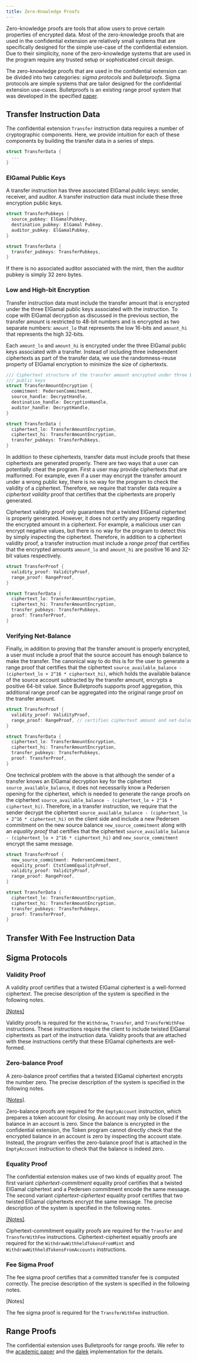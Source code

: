```yaml
---
title: Zero-Knowledge Proofs
---
```


Zero-knowledge proofs are tools that allow users to prove certain properties of
encrypted data. Most of the zero-knowledge proofs that are used in the
confidential extension are relatively small systems that are specifically
designed for the simple use-case of the confidential extension. Due to their
simplicity, none of the zero-knowledge systems that are used in the program
require any trusted setup or sophisticated circuit design.

The zero-knowledge proofs that are used in the confidential extension can be
divided into two categories: _sigma protocols_ and _bulletproofs_. Sigma
protocols are simple systems that are tailor designed for the confidential
extension use-cases. Bulletproofs is an existing range proof system that was
developed in the specified [paper](https://eprint.iacr.org/2017/1066).

## Transfer Instruction Data

The confidential extension `Transfer` instruction data requires a number of
cryptographic components. Here, we provide intuition for each of these
components by building the transfer data in a series of steps.

```rust
struct TransferData {
  ...
}
```

### ElGamal Public Keys

A transfer instruction has three associated ElGamal public keys: sender,
receiver, and auditor. A transfer instruction data must include these three
encryption public keys.

```rust
struct TransferPubkeys {
  source_pubkey: ElGamalPubkey,
  destination_pubkey: ElGamal Pubkey,
  auditor_pubkey: ElGamalPubkey,
}

struct TransferData {
  transfer_pubkeys: TransferPubkeys,
}
```

If there is no associated auditor associated with the mint, then the auditor
pubkey is simply 32 zero bytes.

### Low and High-bit Encryption

Transfer instruction data must include the transfer amount that is encrypted
under the three ElGamal public keys associated with the instruction. To cope
with ElGamal decryption as discussed in the previous section, the transfer
amount is restricted to 48-bit numbers and is encrypted as two separate
numbers: `amount_lo` that represents the low 16-bits and `amount_hi` that
represents the high 32-bits.

Each `amount_lo` and `amount_hi` is encrypted under the three ElGamal public
keys associated with a transfer. Instead of including three independent
ciphertexts as part of the transfer data, we use the randomness-reuse property
of ElGamal encryption to minimize the size of ciphertexts.

```rust
/// Ciphertext structure of the transfer amount encrypted under three ElGamal
/// public keys
struct TransferAmountEncryption {
  commitment: PedersenCommitment,
  source_handle: DecryptHandle,
  destination_handle: DecryptionHandle,
  auditor_handle: DecryptHandle,
}

struct TransferData {
  ciphertext_lo: TransferAmountEncryption,
  ciphertext_hi: TransferAmountEncryption,
  transfer_pubkeys: TransferPubkeys,
}
```

In addition to these ciphertexts, transfer data must include proofs that these
ciphertexts are generated properly. There are two ways that a user can
potentially cheat the program. First a user may provide ciphertexts that are
malformed. For example, even if a user may encrypt the transfer amount under a
wrong public key, there is no way for the program to check the validity of a
ciphertext. Therefore, we require that transfer data require a _ciphertext
validity_ proof that certifies that the ciphertexts are properly generated.

Ciphertext validity proof only guarantees that a twisted ElGamal ciphertext is
properly generated. However, it does not certify any property regarding the
encrypted amount in a ciphertext. For example, a malicious user can encrypt
negative values, but there is no way for the program to detect this by simply
inspecting the ciphertext. Therefore, in addition to a ciphertext validity
proof, a transfer instruction must include a _range proof_ that certifies that
the encrypted amounts `amount_lo` and `amount_hi` are positive 16 and 32-bit
values respectively.

```rust
struct TransferProof {
  validity_proof: ValidityProof,
  range_proof: RangeProof,
}

struct TransferData {
  ciphertext_lo: TransferAmountEncryption,
  ciphertext_hi: TransferAmountEncryption,
  transfer_pubkeys: TransferPubkeys,
  proof: TransferProof,
}
```

### Verifying Net-Balance

Finally, in addition to proving that the transfer amount is properly encrypted,
a user must include a proof that the source account has enough balance to
make the transfer. The canonical way to do this is for the user to generate a
range proof that certifies that the ciphertext
`source_available_balance - (ciphertext_lo + 2^16 * ciphertext_hi)`, which holds
the available balance of the source account subtracted by the transfer amount,
encrypts a positive 64-bit value. Since Bulletproofs supports proof
aggregation, this additional range proof can be aggregated into the original
range proof on the transfer amount.

```rust
struct TransferProof {
  validity_proof: ValidityProof,
  range_proof: RangeProof, // certifies ciphertext amount and net-balance
}

struct TransferData {
  ciphertext_lo: TransferAmountEncryption,
  ciphertext_hi: TransferAmountEncryption,
  transfer_pubkeys: TransferPubkeys,
  proof: TransferProof,
}
```

One technical problem with the above is that although the sender of a transfer
knows an ElGamal decryption key for the ciphertext `source_available_balance`,
it does not necessarily know a Pedersen opening for the ciphertext, which is
needed to generate the range proofs on the ciphertext
`source_available_balance - (ciphertext_lo + 2^16 * ciphertext_hi)`. Therefore,
in a transfer instruction, we require that the sender decrypt the ciphertext
`source_available_balance - (ciphertext_lo + 2^16 * ciphertext_hi)` on the
client side and include a new Pedersen commitment on the new source balance
`new_source_commitment` along with an _equality proof_ that certifies that the
ciphertext `source_available_balance - (ciphertext_lo + 2^16 * ciphertext_hi)`
and `new_source_commitment` encrypt the same message.

```rust
struct TransferProof {
  new_source_commitment: PedersenCommitment,
  equality_proof: CtxtCommEqualityProof,
  validity_proof: ValidityProof,
  range_proof: RangeProof,
}

struct TransferData {
  ciphertext_lo: TransferAmountEncryption,
  ciphertext_hi: TransferAmountEncryption,
  transfer_pubkeys: TransferPubkeys,
  proof: TransferProof,
}
```

## Transfer With Fee Instruction Data

## Sigma Protocols

### Validity Proof

A validity proof certifies that a twisted ElGamal ciphertext is a well-formed
ciphertext. The precise description of the system is specified in the following
notes.

[[Notes]](./validity_proof.pdf)

Validity proofs is required for the `Withdraw`, `Transfer`, and
`TransferWithFee` instructions. These instructions require the client to include
twisted ElGamal ciphertexts as part of the instruction data. Validity proofs
that are attached with these instructions certify that these ElGamal ciphertexts
are well-formed.

### Zero-balance Proof

A zero-balance proof certifies that a twisted ElGamal ciphertext encrypts the
number zero. The precise description of the system is specified in the following
notes.

[[Notes]](./zero_proof.pdf).

Zero-balance proofs are required for the `EmptyAccount` instruction, which
prepares a token account for closing. An account may only be closed if the
balance in an account is zero. Since the balance is encrypted in the
confidential extension, the Token program cannot directly check that the
encrypted balance in an account is zero by inspecting the account state.
Instead, the program verifies the zero-balance proof that is attached in the
`EmptyAccount` instruction to check that the balance is indeed zero.

### Equality Proof

The confidential extension makes use of two kinds of equality proof. The first
variant _ciphertext-commitment_ equality proof certifies that a twisted ElGamal
ciphertext and a Pedersen commitment encode the same message. The second variant
_ciphertext-ciphertext_ equality proof certifies that two twisted ElGamal
ciphertexts encrypt the same message. The precise description of the system is
specified in the following notes.

[[Notes]](./equality_proof.pdf).

Ciphertext-commitment equality proofs are required for the `Transfer` and
`TransferWithFee` instructions. Ciphertext-ciphertext equaltiy proofs are
required for the `WithdrawWithheldTokensFromMint` and
`WithdrawWithheldTokensFromAccounts` instructions.

### Fee Sigma Proof

The fee sigma proof certifies that a committed transfer fee is computed
correctly. The precise description of the system is specified in the following
notes.

[Notes]

The fee sigma proof is required for the `TransferWithFee` instruction.

## Range Proofs

The confidential extension uses Bulletproofs for range proofs. We refer to the
[academic paper](https://eprint.iacr.org/2017/1066) and the
[dalek](https://doc-internal.dalek.rs/bulletproofs/notes/index.html)
implementation for the details.
